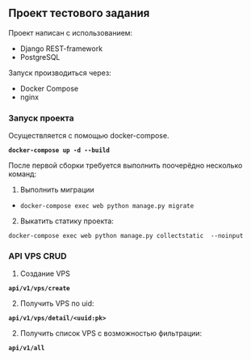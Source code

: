 ## Проект тестового задания
Проект написан с использованием:
- Django REST-framework
- PostgreSQL

Запуск производиться через:
- Docker Compose
- nginx

### Запуск проекта

Осуществляется с помощью docker-compose. 

**`docker-compose up -d --build`**

После первой сборки требуется выполнить поочерёдно несколько команд:

1. Выполнить миграции
- `docker-compose exec web python manage.py migrate`

2. Выкатить статику проекта:

`docker-compose exec web python manage.py collectstatic  --noinput`

### API VPS CRUD

1. Создание VPS

**`api/v1/vps/create`**

2. Получить VPS по uid:

**`api/v1/vps/detail/<uuid:pk>`**

2. Получить список VPS с возможностью фильтрации:

**`api/v1/all`**